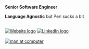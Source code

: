 **Senior Software Engineer**

**Language Agnostic** but Perl sucks a bit

<br/>
<div style="display: flex; flex-direction: row;">
    <a style="margin-right: 5px;" href="https://pwong.jaiken.com" alt="Personal Website" target="_blank"><img src="https://img.shields.io/badge/Portfolio-255E63?style=for-the-badge&logo=About.me&logoColor=white" alt="Website logo"/><a>
    <a style="margin-right: 5px;" href="https://www.linkedin.com/in/wongpa/" alt="Linkedin" target="_blank"><img src="https://img.shields.io/badge/LinkedIn-0077B5?style=for-the-badge&logo=linkedin&logoColor=white" alt="LinkedIn logo"/><a>
</div>

<br/>
<a href="https://github-readme-stats.vercel.app/api/top-langs/?username=pawong&layout=compact&hide=CSS&exclude_repo=Agile-Central-Command-Web,Agile-Central-Command-API" alt="Personal Website and Blog" target="_blank"><img src="https://github-readme-stats.vercel.app/api/top-langs/?username=pawong&layout=compact&hide=CSS&exclude_repo=Agile-Central-Command-Web,Agile-Central-Command-API" alt="man at computer"/></a>
<br/>


